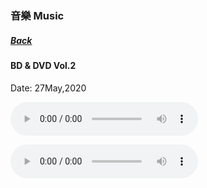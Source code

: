 ### 音樂 Music
##### [Back](../../readme.md)

#### BD & DVD Vol.2 
Date: 27May,2020

![One of them](../../Music/Character%20Songs/01.One%20of%20them.mp3?controlsList=nodownload-nofullscreen-noremoteplayback)

<audio controls="controls">
  <source type="audio/mp3" src="../../Music/Character%20Songs/01.One%20of%20them.mp3"></source>
  <p>Your browser does not support the audio element.</p>
</audio>
